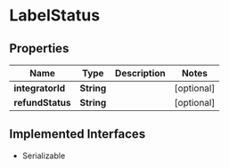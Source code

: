 

# LabelStatus


## Properties

| Name | Type | Description | Notes |
|------------ | ------------- | ------------- | -------------|
|**integratorId** | **String** |  |  [optional] |
|**refundStatus** | **String** |  |  [optional] |


## Implemented Interfaces

* Serializable


